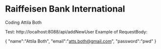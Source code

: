 # Raiffeisen Bank International
Coding Attila Both

Test: http://localhost:8088/api/addNewUser
Example of RequestBody: 

{
"name":"Attila Both",
 "email":"atts.both@gmail.com",
 "password":"pwd"
}
